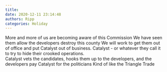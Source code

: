 ```yaml
---
title: 
date: 2020-12-11 23:14:48
authors: Ripp
categories: Holiday
---
```


 More and more of us are becoming aware of this Commission
We have seen them allow the developers destroy this county
We will work to get them out of office and put Catalyst out of business.  Catalyst - or whatever they call it to try to hide their crooked operations.   
Catalyst vets the candidates, hooks them up to the developers, and the developers pay Catalyst for the politicians
Kind of like the Triangle Trade